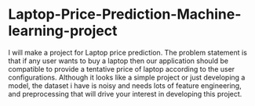 # Laptop-Price-Prediction-Machine-learning-project
I will make a project for Laptop price prediction. The problem statement is that if any user wants to buy a laptop then our application should be compatible to provide a tentative price of laptop according to the user configurations. Although it looks like a simple project or just developing a model, the dataset i have is noisy and needs lots of feature engineering, and preprocessing that will drive your interest in developing this project.
